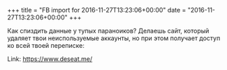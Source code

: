 +++
title = "FB import for 2016-11-27T13:23:06+00:00"
date = "2016-11-27T13:23:06+00:00"
+++

Как спиздить данные у тупых параноиков? Делаешь сайт, который удаляет твои неиспользуемые аккаунты, но при этом получает доступ ко всей твоей переписке: 

Link: <a href="https://www.deseat.me/">https://www.deseat.me/</a>
